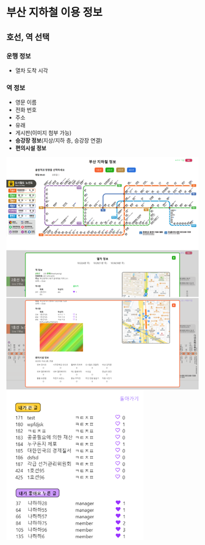 # 부산 지하철 이용 정보
## 호선, 역 선택
### 운행 정보
- 열차 도착 시각
### 역 정보
- 영문 이름
- 전화 번호
- 주소
- 유래
- 게시판(이미지 첨부 가능)
- <strong>승강장 정보</strong>(지상/지하 층, 승강장 연결)
- <strong>편의시설 정보</strong>

<img src='img/main.png'>
<img src='img/info1.png'>
<img src='img/info2.png'>
<img src='img/user.png' style='width: 360px;'>